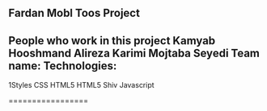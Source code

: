 Fardan Mobl Toos Project
---------------------------
People who work in this project
Kamyab Hooshmand
Alireza Karimi
Mojtaba Seyedi
Team name: <BIIIG/>
Technologies:
--------------
1Styles
CSS
HTML5
HTML5 Shiv
Javascript 

=================